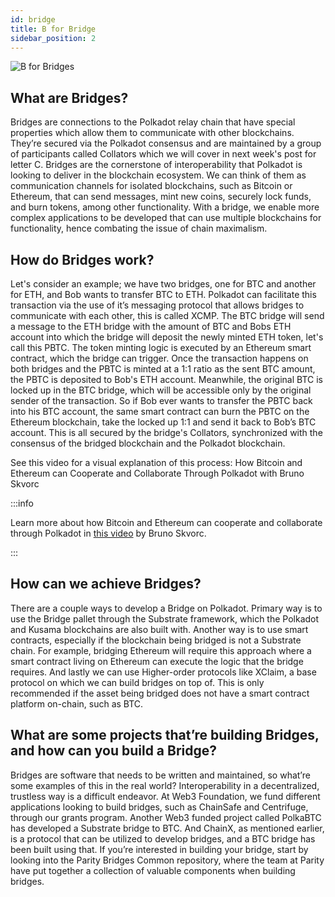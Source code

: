```yaml
---
id: bridge
title: B for Bridge
sidebar_position: 2
---
```


![B for Bridges](assets/B.png)

## What are Bridges?

Bridges are connections to the Polkadot relay chain that have special properties which allow them to
communicate with other blockchains. They’re secured via the Polkadot consensus and are maintained by
a group of participants called Collators which we will cover in next week's post for letter C.
Bridges are the cornerstone of interoperability that Polkadot is looking to deliver in the
blockchain ecosystem. We can think of them as communication channels for isolated blockchains, such
as Bitcoin or Ethereum, that can send messages, mint new coins, securely lock funds, and burn
tokens, among other functionality. With a bridge, we enable more complex applications to be
developed that can use multiple blockchains for functionality, hence combating the issue of chain
maximalism.

## How do Bridges work?

Let's consider an example; we have two bridges, one for BTC and another for ETH, and Bob wants to
transfer BTC to ETH. Polkadot can facilitate this transaction via the use of it’s messaging protocol
that allows bridges to communicate with each other, this is called XCMP. The BTC bridge will send a
message to the ETH bridge with the amount of BTC and Bobs ETH account into which the bridge will
deposit the newly minted ETH token, let's call this PBTC. The token minting logic is executed by an
Ethereum smart contract, which the bridge can trigger. Once the transaction happens on both bridges
and the PBTC is minted at a 1:1 ratio as the sent BTC amount, the PBTC is deposited to Bob's ETH
account. Meanwhile, the original BTC is locked up in the BTC bridge, which will be accessible only
by the original sender of the transaction. So if Bob ever wants to transfer the PBTC back into his
BTC account, the same smart contract can burn the PBTC on the Ethereum blockchain, take the locked
up 1:1 and send it back to Bob’s BTC account. This is all secured by the bridge's Collators,
synchronized with the consensus of the bridged blockchain and the Polkadot blockchain.

See this video for a visual explanation of this process: How Bitcoin and Ethereum can Cooperate and
Collaborate Through Polkadot with Bruno Skvorc

:::info

Learn more about how Bitcoin and Ethereum can cooperate and collaborate through Polkadot in
[this video](https://www.youtube.com/watch?v=rvoFUiOR3cM) by Bruno Skvorc.

:::

## How can we achieve Bridges?

There are a couple ways to develop a Bridge on Polkadot. Primary way is to use the Bridge pallet
through the Substrate framework, which the Polkadot and Kusama blockchains are also built with.
Another way is to use smart contracts, especially if the blockchain being bridged is not a Substrate
chain. For example, bridging Ethereum will require this approach where a smart contract living on
Ethereum can execute the logic that the bridge requires. And lastly we can use Higher-order
protocols like XClaim, a base protocol on which we can build bridges on top of. This is only
recommended if the asset being bridged does not have a smart contract platform on-chain, such as
BTC.

## What are some projects that’re building Bridges, and how can you build a Bridge?

Bridges are software that needs to be written and maintained, so what’re some examples of this in
the real world? Interoperability in a decentralized, trustless way is a difficult endeavor. At Web3
Foundation, we fund different applications looking to build bridges, such as ChainSafe and
Centrifuge, through our grants program. Another Web3 funded project called PolkaBTC has developed a
Substrate bridge to BTC. And ChainX, as mentioned earlier, is a protocol that can be utilized to
develop bridges, and a BTC bridge has been built using that. If you’re interested in building your
bridge, start by looking into the Parity Bridges Common repository, where the team at Parity have
put together a collection of valuable components when building bridges.
